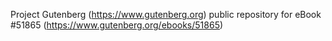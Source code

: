 Project Gutenberg (https://www.gutenberg.org) public repository for
eBook #51865 (https://www.gutenberg.org/ebooks/51865)
